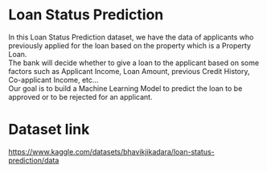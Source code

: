 # Loan Status Prediction

In this Loan Status Prediction dataset, we have the data of applicants who previously applied for the loan based on the property which is a Property Loan.  
The bank will decide whether to give a loan to the applicant based on some factors such as Applicant Income, Loan Amount, previous Credit History, Co-applicant Income, etc…  
Our goal is to build a Machine Learning Model to predict the loan to be approved or to be rejected for an applicant.

# Dataset link
https://www.kaggle.com/datasets/bhavikjikadara/loan-status-prediction/data
